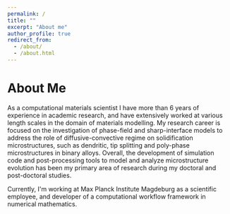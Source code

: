 ```yaml
---
permalink: /
title: ""
excerpt: "About me"
author_profile: true
redirect_from: 
  - /about/
  - /about.html
---
```


About Me
==========

As a computational materials scientist I have more than 6 years of experience in academic research, and have extensively worked at various length scales in the domain of materials modelling. My research career is focused on the investigation of phase-field and sharp-interface models to address the role of diffusive-convective regime on solidification microstructures, such as dendritic, tip splitting and poly-phase microstructures in binary alloys. Overall, the development of simulation code and post-processing tools to model and analyze microstructure evolution has been my primary area of research during my doctoral and post-doctoral studies.

Currently, I'm working at Max Planck Institute Magdeburg as a scientific employee, and developer of a computational workflow framework in numerical mathematics.
